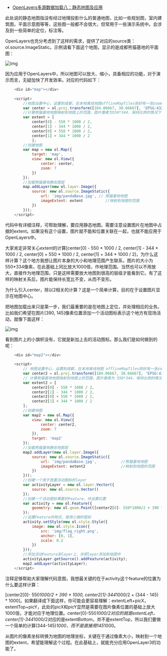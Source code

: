 - [OpenLayers多源数据加载八：静态地图及应用](https://blog.csdn.net/qq_35732147/article/details/81386253)

 此处说的静态地图指没有经过地理投影什么的普通地图，比如一些规划图，室内建筑图，平面示意图等等，这些图一般都不会很大，但常用于一些演示系统中。会涉及到一些简单的定位，标注等。

  OpenLayers也充分考虑到了这样的需求，提供了对应的source类：ol.source.ImageStatic。示例请看下面这个地图，显示的是成都熊猫基地的平面图：

![img](https://img-blog.csdn.net/2018080314524076?watermark/2/text/aHR0cHM6Ly9ibG9nLmNzZG4ubmV0L3FxXzM1NzMyMTQ3/font/5a6L5L2T/fontsize/400/fill/I0JBQkFCMA==/dissolve/70)

  因为应用于OpenLayers中，所以地图可以放大、缩小，具备相应的功能，对于演示而言，无疑加快了开发效率。对应的代码如下：

```js
    <div id="map"></div>
 
    <script>
        //地图设置中心，设置到成都，在本地离线地图offlineMapTiles刚好有一张zoom为4的成都瓦片
        var center = ol.proj.transform([104.06667, 30.66667], 'EPSG:4326', 'EPSG:3857');
        //计算熊猫基地地图映射到地图上的范围，图片像素为550*344，保持比例的情况下，把分辨率放大一些
        var extent = [
            center[0] - 550 * 1000 / 2, 
            center[1] - 344 * 1000 / 2, 
            center[0] + 550 * 1000 / 2, 
            center[1] + 344 * 1000 / 2
            ];
        //创建地图
        var map = new ol.Map({
            target: 'map',
            view: new ol.View({
                center: center,
                zoom: 7
            })
        });
        //加载熊猫基地静态图层
        map.addLayer(new ol.layer.Image({
            source: new ol.source.ImageStatic({
                url: 'img/pandaBase.jpg', // 熊猫基地地图
                imageExtent: extent          //映射到地图的范围
            })
        }));
    </script>
```

代码中有详细注释，可帮助理解，要应用静态地图，需要注意设置图片在地图中占据的extent。如果没有这个设置，图片就不能和位置关联在一起，也就不能应用于OpenLayers中。

  大家肯定非常关心extent的计算[center[0] - 550 * 1000 / 2, center[1] - 344 * 1000 / 2, center[0] + 550 * 1000 / 2, center[1] + 344 * 1000 / 2]，为什么这样计算？这个地方我想让图片本身的大小和地理范围产生联系，图片的大小为550*334像素，在此基础上同比放大1000倍，作地理范围。当然也可以不用放大，直接作为地理范围，只是这样需要放大地图到很高的层级才能看到它。有了这样的映射关系后，图片能保持长宽比不变，从而不变形。

  为什么引入center，除以2相关的计算？这是一个简单计算，目的在于设置图片显示在地图中心。

  把地图加载出来只是第一步，我们最重要的是在地图上定位，并处理相应的业务。比如我们希望在图片[390, 145]像素位置添加一个活动图标表示这个地方有现场活动，就像下面这样：

![img](https://img-blog.csdn.net/20180803153734795?watermark/2/text/aHR0cHM6Ly9ibG9nLmNzZG4ubmV0L3FxXzM1NzMyMTQ3/font/5a6L5L2T/fontsize/400/fill/I0JBQkFCMA==/dissolve/70)

  看到图片上的小旗帜没有，它就是新加上去的活动图标。那么我们是如何做到的呢：

```js
    <div id="map2"></div>
    
    <script>
        // 地图设置中心，设置到成都，在本地离线地图 offlineMapTiles刚好有一张zoom为4的成都瓦片
        var center2 = ol.proj.transform([104.06667, 30.66667], 'EPSG:4326', 'EPSG:3857');
        // 计算熊猫基地地图映射到地图上的范围，图片像素为 550*344，保持比例的情况下，把分辨率放大一些
        var extent2 = [
            center2[0] - 550 * 1000 / 2, 
            center2[1] - 344 * 1000 / 2, 
            center2[0] + 550 * 1000 / 2, 
            center2[1] + 344 * 1000 / 2
        ];
        //创建地图
        var map2 = new ol.Map({
            view: new ol.View({
                center: center2,
                zoom: 7
            }),
            target: 'map2'
        });
        //加载熊猫基地静态地图层
        map2.addLayer(new ol.layer.Image({
            source: new ol.source.ImageStatic({
                url: 'img/pandaBase.jpg',           //熊猫基地地图
                imageExtent: extent2                //映射到地图的范围
            })
        }));
        //创建一个用于放置活动图标的layer
        var activityLayer = new ol.layer.Vector({
            source: new ol.source.Vector()
        });
        //创建一个活动图标需要的Feature，并设置位置
        var activity = new ol.Feature({
            geometry: new ol.geom.Point([center2[0]- 550*1000/2 + 390 * 1000, center2[1]-344*1000/2 + (344 - 145) * 1000])
        });
        //设置Feature的样式，使用小旗帜图标
        activity.setStyle(new ol.style.Style({
            image: new ol.style.Icon({
                src: 'img/flag_right.png',
                anchor: [0, 1],
                scale: 0.2
            })
        }));
        //添加活动Feature到layer上，并把layer添加到地图中
        activityLayer.getSource().addFeature(activity);
        map2.addLayer(activityLayer);
    </script>
```

注释足够帮助大家理解代码意图，我想最关键的在于activity这个feature的位置为什么要这样计算：

  [center2[0]- 550*1000/2 + 390 * 1000, center2[1]-344*1000/2 + (344 - 145) * 1000]。如果翻译成下面这样，你可能会更容易理解：extentLeft+picX，extentTop+picY，此处的picX和picY显然是需要在图片像素位置的基础上放大1000倍，才能对应于地理位置。center[0]-550*1000/2对应的就是extentLeft，center[1]-344*1000/2对应的是extentBottom，并不是extentTop，所以我们要做一个简单的计算(344-145)*1000，而不是直接用145*1000。

  从图片的像素坐标转换为地图的地理坐标，关键在于通过像素大小，映射到一个地图的extent，希望能理解这个过程。在此基础上，就能充分应用OpenLayer3的功能了。